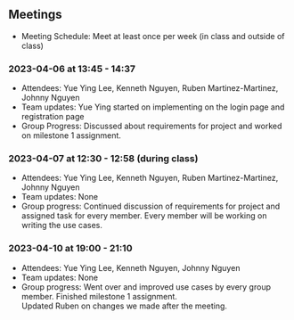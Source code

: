 ## Meetings
- Meeting Schedule: Meet at least once per week (in class and outside of class) 

### 2023-04-06 at 13:45 - 14:37
- Attendees: Yue Ying Lee, Kenneth Nguyen, Ruben Martinez-Martinez, Johnny Nguyen 
- Team updates: Yue Ying started on implementing on the login page and registration page
- Group Progress: Discussed about requirements for project and worked on milestone 1 assignment.

### 2023-04-07 at 12:30 - 12:58 (during class)
- Attendees: Yue Ying Lee, Kenneth Nguyen, Ruben Martinez-Martinez, Johnny Nguyen
- Team updates: None 
- Group progress: Continued discussion of requirements for project and assigned task for every member.
              Every member will be working on writing the use cases.

### 2023-04-10 at 19:00 - 21:10 
- Attendees: Yue Ying Lee, Kenneth Nguyen, Johnny Nguyen
- Team updates: None
- Group progress: Went over and improved use cases by every group member. Finished milestone 1 assignment.  
                  Updated Ruben on changes we made after the meeting.
